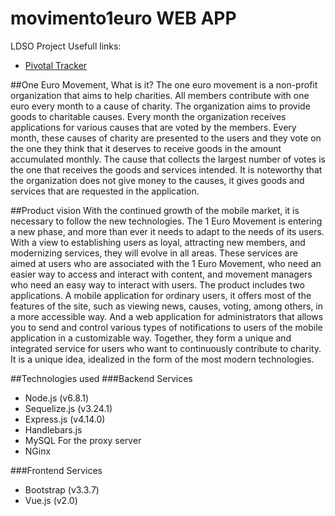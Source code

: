 # movimento1euro WEB APP
LDSO Project
Usefull links:
- [Pivotal Tracker](https://www.pivotaltracker.com/n/projects/1880007)

##One Euro Movement, What is it? 
The one euro movement is a non-profit organization that aims to help charities. All members contribute with one euro every month to a cause of charity. The organization aims to provide goods to charitable causes. Every month the organization receives applications for various causes that are voted by the members.  Every month, these causes of charity are presented to the users and they vote on the one they think that it deserves to receive goods in the amount accumulated monthly. The cause that collects the largest number of votes is the one that receives the goods and services intended. It is noteworthy that the organization does not give money to the causes, it gives goods and services that are requested in the application. 

##Product vision
With the continued growth of the mobile market, it is necessary to follow the new technologies. The 1 Euro Movement is entering a new phase, and more than ever it needs to adapt to the needs of its users. With a view to establishing users as loyal, attracting new members, and modernizing services, they will evolve in all areas.
These services are aimed at users who are associated with the 1 Euro Movement, who need an easier way to access and interact with content, and movement managers who need an easy way to interact with users.
The product includes two applications. A mobile application for ordinary users, it offers most of the features of the site, such as viewing news, causes, voting, among others, in a more accessible way. And a web application for administrators that allows you to send and control various types of notifications to users of the mobile application in a customizable way. Together, they form a unique and integrated service for users who want to continuously contribute to charity. It is a unique idea, idealized in the form of the most modern technologies.

##Technologies used
###Backend Services
- Node.js (v6.8.1)
- Sequelize.js (v3.24.1)
- Express.js (v4.14.0)
- Handlebars.js
- MySQL
For the proxy server
- NGinx

###Frontend Services
- Bootstrap (v3.3.7)
- Vue.js (v2.0)
